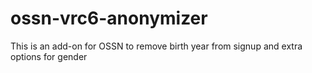 # ossn-vrc6-anonymizer
This is an add-on for OSSN to remove birth year from signup and extra options for gender
